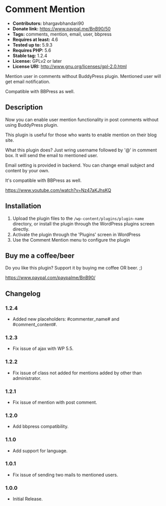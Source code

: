 # Comment Mention #
- **Contributors:** bhargavbhandari90 
- **Donate link:** https://www.paypal.me/BnB90/50 
- **Tags:** comments, mention, email, user, bbpress 
- **Requires at least:** 4.6 
- **Tested up to:** 5.9.3 
- **Requires PHP:** 5.6 
- **Stable tag:** 1.2.4 
- **License:** GPLv2 or later 
- **License URI:** http://www.gnu.org/licenses/gpl-2.0.html 

Mention user in comments without BuddyPress plugin. Mentioned user will get email notification.

Compatible with BBPress as well.

## Description ##

Now you can enable user mention functionality in post comments without using BuddyPress plugin.

This plugin is useful for those who wants to enable mention on their blog site.

What this plugin does? Just wring username followed by '@' in comment box. It will send the email to mentioned user.

Email setting is provided in backend. You can change email subject and content by your own.

It's compatible with BBPress as well.

https://www.youtube.com/watch?v=Nz47aKJhsKQ

## Installation ##
1. Upload the plugin files to the `/wp-content/plugins/plugin-name` directory, or install the plugin through the WordPress plugins screen directly.
2. Activate the plugin through the 'Plugins' screen in WordPress
3. Use the Comment Mention menu to configure the plugin

## Buy me a coffee/beer ##

Do you like this plugin? Support it by buying me coffee OR beer. ;)

https://www.paypal.com/paypalme/BnB90/

## Changelog ##

### 1.2.4 ###
* Added new placeholders: #commenter_name# and #comment_content#.

### 1.2.3 ###
* Fix issue of ajax with WP 5.5.

### 1.2.2 ###
* Fix issue of class not added for mentions added by other than administrator.

### 1.2.1 ###
* Fix issue of mention with post comment.

### 1.2.0 ###
* Add bbpress compatibility.

### 1.1.0 ###
* Add support for language.

### 1.0.1 ###
* Fix issue of sending two mails to mentioned users.

### 1.0.0 ###
* Initial Release.
